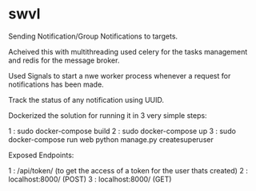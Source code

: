 # swvl

Sending Notification/Group Notifications to targets.

Acheived this with multithreading used celery for the tasks management and redis for the message broker.

Used Signals to start a nwe worker process whenever a request for notifications has been made.

Track the status of any notification using UUID.

Dockerized the solution for running it in 3 very simple steps:

1 : sudo docker-compose build
2 : sudo docker-compose up
3 : sudo docker-compose run web python manage.py createsuperuser

Exposed Endpoints:

1 : /api/token/ (to get the access of a token for the user thats created)
2 : localhost:8000/ (POST)
3 : localhost:8000/ (GET)
